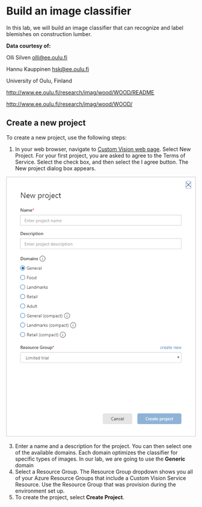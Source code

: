 # Build an image classifier

In this lab, we will build an image classifier that can recognize and label blemishes on construction lumber. 

**Data courtesy of:**

Olli Silven       olli@ee.oulu.fi

Hannu Kauppinen    hsk@ee.oulu.fi

University of Oulu, Finland

http://www.ee.oulu.fi/research/imag/wood/WOOD/README

http://www.ee.oulu.fi/research/imag/wood/WOOD/




## Create a new project
To create a new project, use the following steps:
1. In your web browser, navigate to [Custom Vision web page](https://customvision.ai). 
Select New Project. For your first project, you are asked to agree to the Terms of Service. 
Select the check box, and then select the I agree button. The New project dialog box appears.

![New project](images/new-project.png)

3. Enter a name and a description for the project. You can then select one of the available domains. 
Each domain optimizes the classifier for specific types of images. In our lab, we are going to use the **Generic** domain
4. Select a Resource Group. The Resource Group dropdown shows you all of your Azure Resource Groups that include a Custom Vision Service Resource. Use the Resource Group that was provision during the environment set up.
5. To create the project, select **Create Project**.


